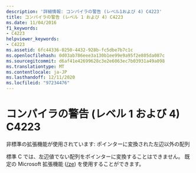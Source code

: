 ```yaml
---
description: '詳細情報: コンパイラの警告 (レベル1および 4) C4223'
title: コンパイラの警告 (レベル 1 および 4) C4223
ms.date: 11/04/2016
f1_keywords:
- C4223
helpviewer_keywords:
- C4223
ms.assetid: 6fc44336-0250-4432-928b-fc5dbe7b7c1c
ms.openlocfilehash: 0d03ab786eee3a130b1ee99e9a95f2e805da087c
ms.sourcegitcommit: d6af41e42699628c3e2e6063ec7b03931a49a098
ms.translationtype: MT
ms.contentlocale: ja-JP
ms.lasthandoff: 12/11/2020
ms.locfileid: "97234476"
---
```

# <a name="compiler-warning-levels-1-and-4-c4223"></a>コンパイラの警告 (レベル 1 および 4) C4223

非標準の拡張機能が使用されています: ポインターに変換された左辺以外の配列

標準 C では、左辺値でない配列をポインターに変換することはできません。 既定の Microsoft 拡張機能 ([/ze](../../build/reference/za-ze-disable-language-extensions.md)) を使用することができます。
